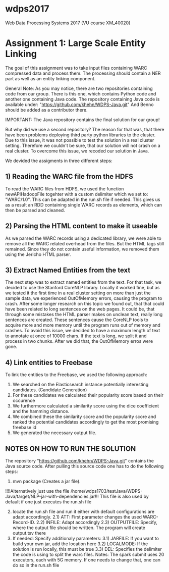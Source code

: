 # wdps2017
Web Data Processing Systems 2017 (VU course XM_40020)

# Assignment 1: Large Scale Entity Linking
The goal of this assignment was to take input files containing WARC compressed data and process them. 
The processing should contain a NER part as well as an entity linking component.

General Note: As you may notice, there are two repositories containing code from our group. 
There is this one, which contains Python code and another one containing Java code.
The repository containing Java code is available under: "https://github.com/khehn/WDPS-Java.git"
And Benno should be added as a contributor there. 

IMPORTANT: The Java repository contains the final solution for our group!

But why did we use a second repository?
The reason for that was, that there have been problems deploying third party python libraries to the cluster. 
Due to this issue, it was not possible to test the solution in a real cluster setting. 
Therefore we couldn't be sure, that our solution will not crash on a real cluster. 
To overcome this issue, we recoded our solution in Java.

We devided the assigments in three different steps:

## 1) Reading the WARC file from the HDFS
To read the WARC files from HDFS, we used the function newAPIHadoopFile togehter with a custom delimiter which we set to: "WARC/1.0". This can be adapted in the run.sh file if needed. This gives us as a result an RDD containing single WARC records as elements, which can then be parsed and cleaned. 
## 2) Parsing the HTML content to make it useable
As we parsed the WARC records using a dedicated library, we were able to remove all the WARC related overhead from the files. But the HTML tags still remained. Since they do not contain useful information, we removed them using the Jericho HTML parser.
## 3) Extract Named Entities from the text
The next step was to extract named entities from the text. For that task, we decided to use the Stanford CoreNLP library. Locally it worked fine, but as we tested it the first time in a real cluster setting on more than just the sample data, we experienced OutOfMemory errors, causing the program to crash. After some longer research on this topic we found out, that that could have been related to long sentences on the web pages. It could be, that through some mistakes the HTML parser makes on unclean text, really long sentences are created. These sentences cause the CoreNLP tools to acquire more and more memory until the program runs out of memory and crashes. To avoid this issue, we decided to have a maximum length of text to annotate at once of 10000 chars. If the text is long, we split it and process in two chunks. 
After we did that, the OutOfMemory erros were gone.
## 4) Link entities to Freebase
To link the entities to the Freebase, we used the following approach:
  1) We searched on the Elasticsearch instance potentially interesting candidates. (Candidate Generation)
  2) For these candidates we calculated their popularity score based on their occurence
  3) We furthermore calculated a similarity score using the dice coefficient and the hamming distance.
  4) We combined these the similarity score and the popularity score and ranked the potential candidates accordingly to get
     the most promising freebase id
  5) We generated the necessary output file.

## NOTES ON HOW TO RUN THE SOLUTION
The repository "https://github.com/khehn/WDPS-Java.git" contains the Java source code. After pulling this source code one has to do the following steps:
1) mvn package (Creates a jar file). 

!!!!Alternatively just use the file /home/wdps1703/testJava/WDPS-Java/target/NLP-jar-with-dependencies.jar!!!
This file is also used by default if one just executes the run.sh file

2) locate the run.sh file and run it either with default configurations are adapt accordingly.
  2.1) ATT: First parameter changes the used WARC-Record-ID.
  2.2) INFILE: Adapt accordingly
  2.3) OUTPUTFILE: Specify, where the output file should be written. The program will create output.tsv there
3) If needed: Specify additionaly parameters:
  3.1) JARFILE: If you want to build your own jar, add the location here
  3.2) LOCALMODE: If the solution is run locally, this must be true
  3.3) DEL: Specifies the delimiter the code is using to split the warc files.
Notes: The spark submit uses 20 executors, each with 5G memory. If one needs to change that, one can do so in the run.sh file
